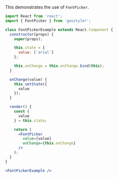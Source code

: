 <!--
 * Released under the BSD 2-Clause License
 *
 * Copyright © 2018-present, terrestris GmbH & Co. KG and GeoStyler contributors
 * All rights reserved.
 *
 * Redistribution and use in source and binary forms, with or without
 * modification, are permitted provided that the following conditions are met:
 *
 * * Redistributions of source code must retain the above copyright notice,
 *   this list of conditions and the following disclaimer.
 *
 * * Redistributions in binary form must reproduce the above copyright notice,
 *   this list of conditions and the following disclaimer in the documentation
 *   and/or other materials provided with the distribution.
 *
 * THIS SOFTWARE IS PROVIDED BY THE COPYRIGHT HOLDERS AND CONTRIBUTORS "AS IS"
 * AND ANY EXPRESS OR IMPLIED WARRANTIES, INCLUDING, BUT NOT LIMITED TO, THE
 * IMPLIED WARRANTIES OF MERCHANTABILITY AND FITNESS FOR A PARTICULAR PURPOSE
 * ARE DISCLAIMED. IN NO EVENT SHALL THE COPYRIGHT HOLDER OR CONTRIBUTORS BE
 * LIABLE FOR ANY DIRECT, INDIRECT, INCIDENTAL, SPECIAL, EXEMPLARY, OR
 * CONSEQUENTIAL DAMAGES (INCLUDING, BUT NOT LIMITED TO, PROCUREMENT OF
 * SUBSTITUTE GOODS OR SERVICES; LOSS OF USE, DATA, OR PROFITS; OR BUSINESS
 * INTERRUPTION) HOWEVER CAUSED AND ON ANY THEORY OF LIABILITY, WHETHER IN
 * CONTRACT, STRICT LIABILITY, OR TORT (INCLUDING NEGLIGENCE OR OTHERWISE)
 * ARISING IN ANY WAY OUT OF THE USE OF THIS SOFTWARE, EVEN IF ADVISED OF THE
 * POSSIBILITY OF SUCH DAMAGE.
 *
-->

This demonstrates the use of `FontPicker`.

```jsx
import React from 'react';
import { FontPicker } from 'geostyler';

class FontPickerExample extends React.Component {
  constructor(props) {
    super(props);

    this.state = {
      value: ['arial']
    };

    this.onChange = this.onChange.bind(this);
  }

  onChange(value) {
    this.setState({
      value
    });
  }

  render() {
    const {
      value
    } = this.state;

    return (
      <FontPicker
        value={value}
        onChange={this.onChange}
      />
    );
  }
}

<FontPickerExample />
```
